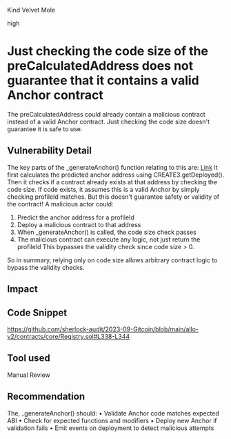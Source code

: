 Kind Velvet Mole

high

# Just checking the code size of the preCalculatedAddress does not guarantee that it contains a valid Anchor contract
The preCalculatedAddress could already contain a malicious contract instead of a valid Anchor contract. Just checking the code size doesn't guarantee it is safe to use. 
## Vulnerability Detail
The key parts of the _generateAnchor() function relating to this are: [Link](https://github.com/sherlock-audit/2023-09-Gitcoin/blob/main/allo-v2/contracts/core/Registry.sol#L338-L344)
It first calculates the predicted anchor address using CREATE3.getDeployed().
Then it checks if a contract already exists at that address by checking the code size.
If code exists, it assumes this is a valid Anchor by simply checking profileId matches.
But this doesn't guarantee safety or validity of the contract!
A malicious actor could:
1. Predict the anchor address for a profileId
2. Deploy a malicious contract to that address
3. When _generateAnchor() is called, the code size check passes
4. The malicious contract can execute any logic, not just return the profileId
This bypasses the validity check since code size > 0.

So in summary, relying only on code size allows arbitrary contract logic to bypass the validity checks. 
## Impact

## Code Snippet
https://github.com/sherlock-audit/2023-09-Gitcoin/blob/main/allo-v2/contracts/core/Registry.sol#L338-L344 

## Tool used

Manual Review

## Recommendation
The, _generateAnchor() should:
• Validate Anchor code matches expected ABI
• Check for expected functions and modifiers
• Deploy new Anchor if validation fails
• Emit events on deployment to detect malicious attempts
